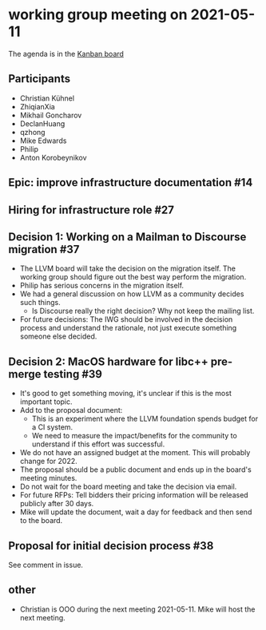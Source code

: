 # working group meeting on 2021-05-11

The agenda is in the [Kanban board](https://github.com/llvm/llvm-iwg/projects/1)

## Participants

* Christian Kühnel
* ZhiqianXia
* Mikhail Goncharov
* DeclanHuang
* qzhong
* Mike Edwards
* Philip
* Anton Korobeynikov

## Epic: improve infrastructure documentation #14

## Hiring for infrastructure role #27

## Decision 1: Working on a Mailman to Discourse migration #37

* The LLVM board will take the decision on the migration itself. The working group should 
  figure out the best way perform the migration.
* Philip has serious concerns in the migration itself.
* We had a general discussion on how LLVM as a community decides such things.
  * Is Discourse really the right decision? Why not keep the mailing list.
* For future decisions: The IWG should be involved in the decision process and understand
  the rationale, not just execute something someone else decided. 

## Decision 2: MacOS hardware for libc++ pre-merge testing #39

* It's good to get something moving, it's unclear if this is the most important topic.
* Add to the proposal document:
  * This is an experiment where the LLVM foundation spends budget for a CI system.
  * We need to measure the impact/benefits for the community to understand if this effort was successful.
* We do not have an assigned budget at the moment. This will probably change for 2022.
* The proposal should be a public document and ends up in the board's meeting minutes.
* Do not wait for the board meeting and take the decision via email.
* For future RFPs: Tell bidders their pricing information will be released publicly after 30 days.
* Mike will update the document, wait a day for feedback and then send to the board.

## Proposal for initial decision process #38

See comment in issue.

## other
* Christian is OOO during the next meeting 2021-05-11. Mike will host the next meeting. 

